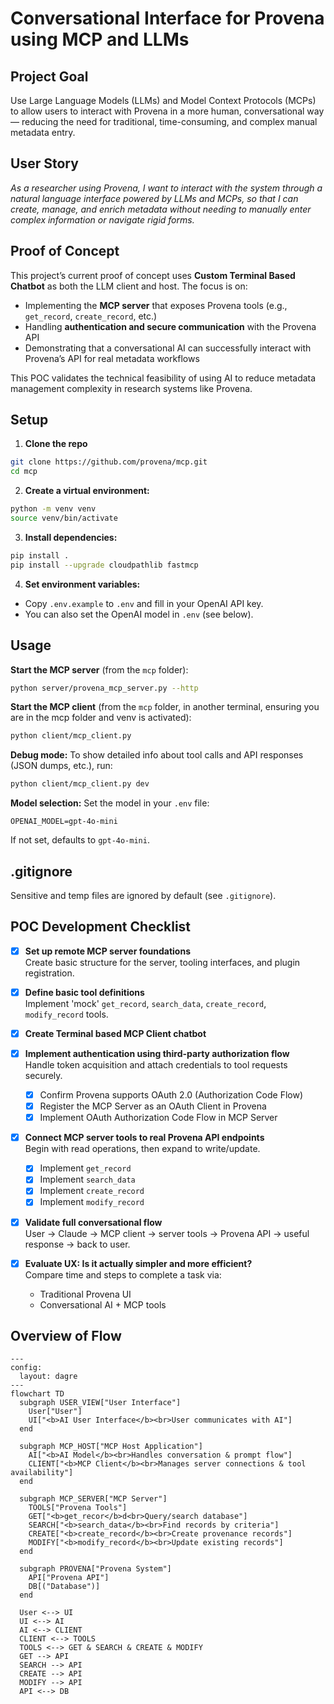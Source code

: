 # Conversational Interface for Provena using MCP and LLMs

## Project Goal

Use Large Language Models (LLMs) and Model Context Protocols (MCPs) to allow users to interact with Provena in a more human, conversational way — reducing the need for traditional, time-consuming, and complex manual metadata entry.

## User Story

_As a researcher using Provena, I want to interact with the system through a natural language interface powered by LLMs and MCPs, so that I can create, manage, and enrich metadata without needing to manually enter complex information or navigate rigid forms._

## Proof of Concept

This project’s current proof of concept uses **Custom Terminal Based Chatbot** as both the LLM client and host. The focus is on:

- Implementing the **MCP server** that exposes Provena tools (e.g., `get_record`, `create_record`, etc.)
- Handling **authentication and secure communication** with the Provena API
- Demonstrating that a conversational AI can successfully interact with Provena’s API for real metadata workflows

This POC validates the technical feasibility of using AI to reduce metadata management complexity in research systems like Provena.

## Setup

1. **Clone the repo**
  ```sh
  git clone https://github.com/provena/mcp.git
  cd mcp
  ```
2. **Create a virtual environment:**
  ```sh
  python -m venv venv
  source venv/bin/activate
  ```
3. **Install dependencies:**
  ```sh
  pip install .
  pip install --upgrade cloudpathlib fastmcp
  ```
4. **Set environment variables:**
  - Copy `.env.example` to `.env` and fill in your OpenAI API key.
  - You can also set the OpenAI model in `.env` (see below).

## Usage

**Start the MCP server** (from the `mcp` folder):
```sh
python server/provena_mcp_server.py --http
```

**Start the MCP client** (from the `mcp` folder, in another terminal, ensuring you are in the mcp folder and venv is activated):
```sh
python client/mcp_client.py
```

**Debug mode:**
To show detailed info about tool calls and API responses (JSON dumps, etc.), run:
```sh
python client/mcp_client.py dev
```

**Model selection:**
Set the model in your `.env` file:
```
OPENAI_MODEL=gpt-4o-mini
```
If not set, defaults to `gpt-4o-mini`.

## .gitignore
Sensitive and temp files are ignored by default (see `.gitignore`).

## POC Development Checklist

- [x] **Set up remote MCP server foundations**  
  Create basic structure for the server, tooling interfaces, and plugin registration.

- [x] **Define basic tool definitions**  
  Implement 'mock' `get_record`, `search_data`, `create_record`, `modify_record` tools.

- [x] **Create Terminal based MCP Client chatbot**  

- [x] **Implement authentication using third-party authorization flow**  
      Handle token acquisition and attach credentials to tool requests securely.
    - [x] Confirm Provena supports OAuth 2.0 (Authorization Code Flow)
    - [x] Register the MCP Server as an OAuth Client in Provena
    - [x] Implement OAuth Authorization Code Flow in MCP Server

- [x] **Connect MCP server tools to real Provena API endpoints**  
      Begin with read operations, then expand to write/update.
    - [x] Implement `get_record`
    - [x] Implement `search_data`
    - [x] Implement `create_record`
    - [x] Implement `modify_record`
          
- [x] **Validate full conversational flow**  
  User → Claude → MCP client → server tools → Provena API → useful response → back to user.

- [x] **Evaluate UX: Is it actually simpler and more efficient?**  
  Compare time and steps to complete a task via:
  - Traditional Provena UI
  - Conversational AI + MCP tools

## Overview of Flow
```mermaid
---
config:
  layout: dagre
---
flowchart TD
  subgraph USER_VIEW["User Interface"]
    User["User"]
    UI["<b>AI User Interface</b><br>User communicates with AI"]
  end

  subgraph MCP_HOST["MCP Host Application"]
    AI["<b>AI Model</b><br>Handles conversation & prompt flow"]
    CLIENT["<b>MCP Client</b><br>Manages server connections & tool availability"]
  end

  subgraph MCP_SERVER["MCP Server"]
    TOOLS["Provena Tools"]
    GET["<b>get_recor</b>d<br>Query/search database"]
    SEARCH["<b>search_data</b><br>Find records by criteria"]
    CREATE["<b>create_record</b><br>Create provenance records"]
    MODIFY["<b>modify_record</b><br>Update existing records"]
  end

  subgraph PROVENA["Provena System"]
    API["Provena API"]
    DB[("Database")]
  end

  User <--> UI
  UI <--> AI
  AI <--> CLIENT
  CLIENT <--> TOOLS
  TOOLS <--> GET & SEARCH & CREATE & MODIFY
  GET --> API
  SEARCH --> API
  CREATE --> API
  MODIFY --> API
  API <--> DB

```
